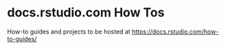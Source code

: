 # docs.rstudio.com How Tos

How-to guides and projects to be hosted at https://docs.rstudio.com/how-to-guides/